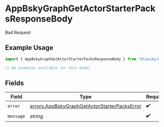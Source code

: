 # AppBskyGraphGetActorStarterPacksResponseBody

Bad Request

## Example Usage

```typescript
import { AppBskyGraphGetActorStarterPacksResponseBody } from "bluesky/models/errors";

// No examples available for this model
```

## Fields

| Field                                                                                                        | Type                                                                                                         | Required                                                                                                     | Description                                                                                                  |
| ------------------------------------------------------------------------------------------------------------ | ------------------------------------------------------------------------------------------------------------ | ------------------------------------------------------------------------------------------------------------ | ------------------------------------------------------------------------------------------------------------ |
| `error`                                                                                                      | [errors.AppBskyGraphGetActorStarterPacksError](../../models/errors/appbskygraphgetactorstarterpackserror.md) | :heavy_check_mark:                                                                                           | N/A                                                                                                          |
| `message`                                                                                                    | *string*                                                                                                     | :heavy_check_mark:                                                                                           | N/A                                                                                                          |